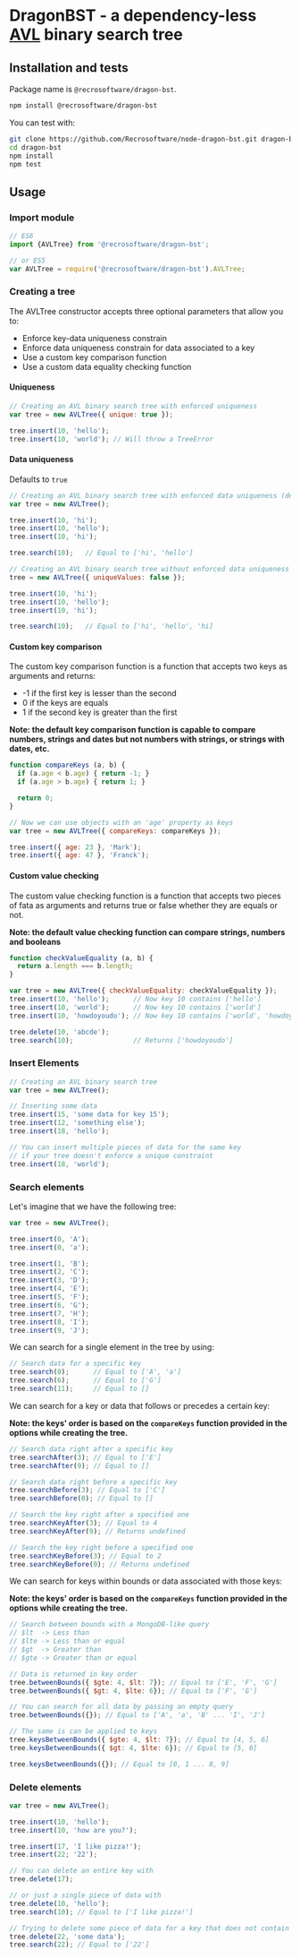 # DragonBST - a dependency-less <a href="http://en.wikipedia.org/wiki/AVL_tree" target="_blank">AVL</a> binary search tree

## Installation and tests
Package name is `@recrosoftware/dragon-bst`.
```bash
npm install @recrosoftware/dragon-bst
```

You can test with:
```bash
git clone https://github.com/Recrosoftware/node-dragon-bst.git dragon-bst
cd dragon-bst
npm install
npm test
```

## Usage
### Import module
```javascript
// ES6
import {AVLTree} from '@recrosoftware/dragon-bst';

// or ES5
var AVLTree = require('@recrosoftware/dragon-bst').AVLTree;
```

### Creating a tree
The AVLTree constructor accepts three optional parameters that allow you to:
- Enforce key-data uniqueness constrain
- Enforce data uniqueness constrain for data associated to a key
- Use a custom key comparison function
- Use a custom data equality checking function

#### Uniqueness
```javascript
// Creating an AVL binary search tree with enforced uniqueness
var tree = new AVLTree({ unique: true });

tree.insert(10, 'hello');
tree.insert(10, 'world'); // Will throw a TreeError
```

#### Data uniqueness
Defaults to `true`
```javascript
// Creating an AVL binary search tree with enforced data uniqueness (default)
var tree = new AVLTree();

tree.insert(10, 'hi');
tree.insert(10, 'hello');
tree.insert(10, 'hi');

tree.search(10);   // Equal to ['hi', 'hello']

// Creating an AVL binary search tree without enforced data uniqueness
tree = new AVLTree({ uniqueValues: false });

tree.insert(10, 'hi');
tree.insert(10, 'hello');
tree.insert(10, 'hi');

tree.search(10);   // Equal to ['hi', 'hello', 'hi]
```

#### Custom key comparison
The custom key comparison function is a function that accepts two keys as arguments and returns:
- -1 if the first key is lesser than the second
- 0 if the keys are equals
- 1 if the second key is greater than the first

**Note: the default key comparison function is capable to compare numbers, strings and dates but not numbers with strings, or strings with dates, etc.**

```javascript
function compareKeys (a, b) {
  if (a.age < b.age) { return -1; }
  if (a.age > b.age) { return 1; }

  return 0;
}

// Now we can use objects with an 'age' property as keys
var tree = new AVLTree({ compareKeys: compareKeys });

tree.insert({ age: 23 }, 'Mark');
tree.insert({ age: 47 }, 'Franck');
```

#### Custom value checking
The custom value checking function is a function that accepts two pieces of fata as arguments and returns true or false whether they are equals or not.

**Note: the default value checking function can compare strings, numbers and booleans**

```javascript
function checkValueEquality (a, b) {
  return a.length === b.length;
}

var tree = new AVLTree({ checkValueEquality: checkValueEquality });
tree.insert(10, 'hello');      // Now key 10 contains ['hello']
tree.insert(10, 'world');      // Now key 10 contains ['world']
tree.insert(10, 'howdoyoudo'); // Now key 10 contains ['world', 'howdoyoudo']

tree.delete(10, 'abcde');
tree.search(10);               // Returns ['howdoyoudo']
```

### Insert Elements
```javascript
// Creating an AVL binary search tree
var tree = new AVLTree();

// Inserting some data
tree.insert(15, 'some data for key 15');
tree.insert(12, 'something else');
tree.insert(18, 'hello');

// You can insert multiple pieces of data for the same key
// if your tree doesn't enforce a unique constraint
tree.insert(18, 'world');
```

### Search elements
Let's imagine that we have the following tree:
```javascript
var tree = new AVLTree();

tree.insert(0, 'A');
tree.insert(0, 'a');

tree.insert(1, 'B');
tree.insert(2, 'C');
tree.insert(3, 'D');
tree.insert(4, 'E');
tree.insert(5, 'F');
tree.insert(6, 'G');
tree.insert(7, 'H');
tree.insert(8, 'I');
tree.insert(9, 'J');
```

We can search for a single element in the tree by using:
```javascript
// Search data for a specific key
tree.search(0);      // Equal to ['A', 'a']
tree.search(6);      // Equal to ['G']
tree.search(11);     // Equal to []
```

We can search for a key or data that follows or precedes a certain key:

**Note: the keys' order is based on the `compareKeys` function provided in the options while creating the tree.**
```javascript
// Search data right after a specific key
tree.searchAfter(3); // Equal to ['E']
tree.searchAfter(9); // Equal to []

// Search data right before a specific key
tree.searchBefore(3); // Equal to ['C']
tree.searchBefore(0); // Equal to []

// Search the key right after a specified one
tree.searchKeyAfter(3); // Equal to 4
tree.searchKeyAfter(9); // Returns undefined

// Search the key right before a specified one
tree.searchKeyBefore(3); // Equal to 2
tree.searchKeyBefore(0); // Returns undefined
```

We can search for keys within bounds or data associated with those keys:

**Note: the keys' order is based on the `compareKeys` function provided in the options while creating the tree.**
```javascript
// Search between bounds with a MongoDB-like query
// $lt  -> Less than
// $lte -> Less than or equal
// $gt  -> Greater than
// $gte -> Greater than or equal

// Data is returned in key order
tree.betweenBounds({ $gte: 4, $lt: 7}); // Equal to ['E', 'F', 'G']
tree.betweenBounds({ $gt: 4, $lte: 6}); // Equal to ['F', 'G']

// You can search for all data by passing an empty query
tree.betweenBounds({}); // Equal to ['A', 'a', 'B' ... 'I', 'J']

// The same is can be applied to keys
tree.keysBetweenBounds({ $gte: 4, $lt: 7}); // Equal to [4, 5, 6]
tree.keysBetweenBounds({ $gt: 4, $lte: 6}); // Equal to [5, 6]

tree.keysBetweenBounds({}); // Equal to [0, 1 ... 8, 9]
```

### Delete elements
```javascript
var tree = new AVLTree();

tree.insert(10, 'hello');
tree.insert(10, 'how are you?');

tree.insert(17, 'I like pizza!');
tree.insert(22; '22');

// You can delete an entire key with
tree.delete(17);

// or just a single piece of data with
tree.delete(10, 'hello');
tree.search(10); // Equal to ['I like pizza!']

// Trying to delete some piece of data for a key that does not contain it will result in... nothing
tree.delete(22, 'some data');
tree.search(22); // Equal to ['22']
```

